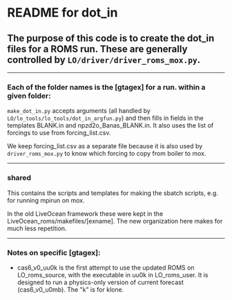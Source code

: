 # README for dot_in

## The purpose of this code is to create the dot_in files for a ROMS run. These are generally controlled by `LO/driver/driver_roms_mox.py`.

---

### Each of the folder names is the [gtagex] for a run. within a given folder:

`make_dot_in.py` accepts arguments (all handled by `LO/lo_tools/lo_tools/dot_in_argfun.py`) and then fills in fields in the templates BLANK.in and npzd2o_Banas_BLANK.in. It also uses the list of forcings to use from forcing_list.csv.

We keep forcing_list.csv as a separate file because it is also used by `driver_roms_mox.py` to know which forcing to copy from boiler to mox.

---

### shared

This contains the scripts and templates for making the sbatch scripts, e.g. for running mpirun on mox.

In the old LiveOcean framework these were kept in the LiveOcean_roms/makefiles/[exname]. The new organization here makes for much less repetition.

---

### Notes on specific [gtagex]:

- cas6_v0_uu0k is the first attempt to use the updated ROMS on LO_roms_source, with the executable in uu0k in LO_roms_user.  It is designed to run a physics-only version of current forecast (cas6_v0_u0mb).  The "k" is for klone.
